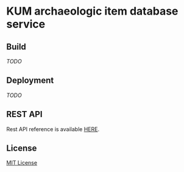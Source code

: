 # KUM archaeologic item database service

## Build

*TODO*

## Deployment

*TODO*

## REST API

Rest API reference is available [HERE](docs/RestApi.md).

## License

[MIT License](./LICENSE)
